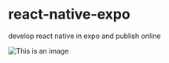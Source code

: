 # react-native-expo
develop react native in expo and publish online

![This is an image](https://qr.expo.dev/expo-go?owner=samiti3d&slug=todolist&releaseChannel=default&host=exp.host)



